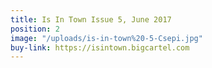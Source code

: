 ```yaml
---
title: Is In Town Issue 5, June 2017
position: 2
image: "/uploads/is-in-town%20-5-Csepi.jpg"
buy-link: https://isintown.bigcartel.com
---
```


